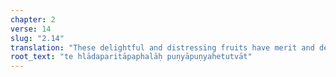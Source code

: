 ```yaml
---
chapter: 2
verse: 14
slug: "2.14"
translation: "These delightful and distressing fruits have merit and demerit as their cause."
root_text: "te hlādaparitāpaphalāḥ puṇyāpuṇyahetutvāt"
---
```



